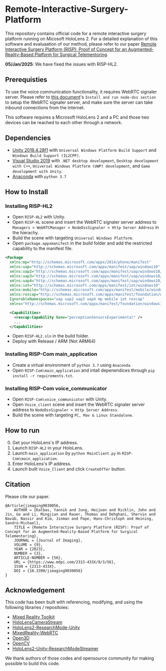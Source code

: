 # Remote-Interactive-Surgery-Platform

This repository contains official code for a remote interactive surgery platform running on Micosoft HoloLens 2. For a detailed explanation of this software and evaluaation of our method, please refer to our paper [Remote Interactive Surgery Platform (RISP): Proof of Concept for an Augmented-Reality-Based Platform for Surgical Telementoring](https://www.mdpi.com/2313-433X/9/3/56).

**05/Jan/2025**: We have fixed the issues with RISP-HL2.

## Prerequisties

To use the voice communication functionality, it requires WebRTC signaler server. Please refer to [this document](https://microsoft.github.io/MixedReality-WebRTC/versions/release/1.0/manual/helloworld-unity-signaler.html#install-and-run-node-dss)'s `Install and run node-dss section` to setup the WebRTC signaler server, and make sure the server can take inbound connections from the Internet.

This software requires a Microsoft HoloLens 2 and a PC and those two devices can be reached to each other through a network.

## Dependencies

* [Unity 2019.4.28f1](https://unity.com/releases/editor/whats-new/2019.4.28) with `Universal Windows Platform Build Support` and `Windows Build Support (IL2CPP)`.
* [Visual Studio 2019](https://developer.microsoft.com/en-us/windows/downloads/) with `.NET desktop development`, `Desktop development with C++`, `Universal Windows Platform (UWP) development`, and `Game development with Unity`.
* [Anaconda](https://www.anaconda.com/products/distribution) with `python 3.7`

## How to Install

### Installing RISP-HL2

* Open `RISP-HL2` with Unity.
* Open `RISP-HL` scene and insert the WebRTC signaler server address to `Managers > WebRTCManager > NodeDssSignaler > Http Server Address` in the hierachy.
* Build the scene with targeting `Universal Windows Platform`.
* Open `package.appxmanifest` in the build folder and add the restricted capability to the manifest file.

```xml
<Package 
  xmlns:mp="http://schemas.microsoft.com/appx/2014/phone/manifest" 
  xmlns:uap="http://schemas.microsoft.com/appx/manifest/uap/windows10" 
  xmlns:uap2="http://schemas.microsoft.com/appx/manifest/uap/windows10/2" 
  xmlns:uap3="http://schemas.microsoft.com/appx/manifest/uap/windows10/3" 
  xmlns:uap4="http://schemas.microsoft.com/appx/manifest/uap/windows10/4" 
  xmlns:iot="http://schemas.microsoft.com/appx/manifest/iot/windows10" 
  xmlns:mobile="http://schemas.microsoft.com/appx/manifest/mobile/windows10" 
  xmlns:rescap="http://schemas.microsoft.com/appx/manifest/foundation/windows10/restrictedcapabilities" 
  IgnorableNamespaces="uap uap2 uap3 uap4 mp mobile iot rescap" 
  xmlns="http://schemas.microsoft.com/appx/manifest/foundation/windows10"> 
```

```xml
  <Capabilities>
    <rescap:Capability Name="perceptionSensorsExperimental" />
    ...
  </Capabilities>
```

* Open `RISP-HL2.sln` in the build folder.
* Deploy with Release / ARM (Not ARM64)

### Installing RISP-Com main_application

* Create a virtual environment of `python 3.7` using `Anaconda`.
* Open `RISP-Com\main_application` and intall depenendices through `pip install -r requirements.txt`.

### Installing RISP-Com voice_communicator

* Open `RISP-Com\voice_communicator` with Unity.
* Open `Voice_client` scene and insert the WebRTC signaler server address to `NodeDssSignaler > Http Server Address`.
* Build the scene with targeting `PC, Mav & Linux Standalone`.

## How to run

0. Get your HoloLens's IP address.
1. Launch `RISP-HL2` in your HoloLens.
2. Launch `main_application` by `python MainClient.py` in `RISP-Com\main_application`.
3. Enter HoloLens's IP address.
4. Launch built `Voice_Client` and click `CreateOffer` button.


## Citation

Please cite our paper.

    @Article{jimaging9030056,
        AUTHOR = {Kalbas, Yannik and Jung, Hoijoon and Ricklin, John and Jin, Ge and Li, Mingjian and Rauer, Thomas and Dehghani, Shervin and Navab, Nassir and Kim, Jinman and Pape, Hans-Christoph and Heining, Sandro-Michael},
        TITLE = {Remote Interactive Surgery Platform (RISP): Proof of Concept for an Augmented-Reality-Based Platform for Surgical Telementoring},
        JOURNAL = {Journal of Imaging},
        VOLUME = {9},
        YEAR = {2023},
        NUMBER = {3},
        ARTICLE-NUMBER = {56},
        URL = {https://www.mdpi.com/2313-433X/9/3/56},
        ISSN = {2313-433X},
        DOI = {10.3390/jimaging9030056}
    }

## Acknowledgement

This code has been built with referencing,  modifying, and using the following libraries / repositoies:

* [Mixed Reality Toolkit](https://github.com/microsoft/MixedRealityToolkit-Unity)
* [HoloLensCameraStream](https://github.com/VulcanTechnologies/HoloLensCameraStream)
* [HoloLens2-ResearchMode-Unity](https://github.com/petergu684/HoloLens2-ResearchMode-Unity)
* [MixedReality-WebRTC](https://github.com/microsoft/MixedReality-WebRTC)
* [Open3D](http://www.open3d.org/)
* [OpenCV](https://opencv.org/)
* [HoloLens2-Unity-ResearchModeStreamer](https://github.com/cgsaxner/HoloLens2-Unity-ResearchModeStreamer)

We thank authors of those codes and opensource community for making possible to build this code.
